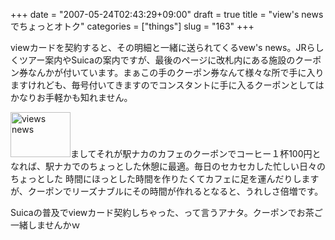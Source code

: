 +++
date = "2007-05-24T02:43:29+09:00"
draft = true
title = "view's newsでちょっとオトク"
categories = ["things"]
slug = "163"
+++

viewカードを契約すると、その明細と一緒に送られてくるvew's news。JRらしくツアー案内やSuicaの案内ですが、最後のページに改札内にある施設のクーポン券なんかが付いています。まぁこの手のクーポン券なんて様々な所で手に入りますけれども、毎号付いてきますのでコンスタントに手に入るクーポンとしてはかなりお手軽かも知れません。

<a rel="lightbox" href="/images/2007/05/101_0005_1.JPG"><img width="96" height="72" border="0" alt="views news" title="views news" src="/images/2007/05/101_0005_1.JPG" /></a>ましてそれが駅ナカのカフェのクーポンでコーヒー１杯100円となれば、駅ナカでのちょっとした休憩に最適。毎日のセカセカした忙しい日々のちょっとした 時間にほっとした時間を作りたくてカフェに足を運んだりしますが、クーポンでリーズナブルにその時間が作れるとなると、うれしさ倍増です。

Suicaの普及でviewカード契約しちゃった、って言うアナタ。クーポンでお茶ご一緒しませんかｗ
